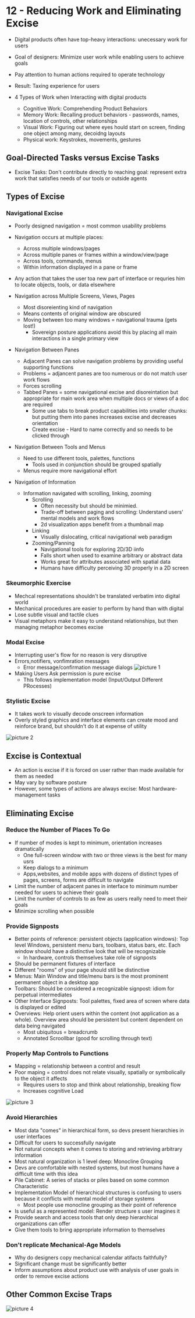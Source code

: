 # 12 - Reducing Work and Eliminating Excise

- Digital products often have top-heavy interactions: unecessary work for users
- Goal of designers: Minimize user work while enabling users to achieve goals
- Pay attention to human actions required to operate technology
- Result: Taxing experience for users

- 4 Types of Work when Interacting with digital products
  - Cognitive Work: Comprehending Product Behaviors
  - Memory Work: Recalling product behaviors - passwords, names, location of controls, other relationships
  - Visual Work: Figuring out where eyes hould start on screen, finding one object among many, decoidng layouts
  - Physical work: Keystrokes, movements, gestures

## Goal-Directed Tasks versus Excise Tasks

- Excise Tasks: Don't contribute directly to reaching goal: represent extra work that satisfies needs of our tools or outside agents
  
## Types of Excise

### Navigational Excise

- Poorly designed navigation = most common usability problems
- Navigation occurs at multiple places:
  - Across multiple windows/pages
  - Across multiple panes or frames within a window/view/page
  - Across tools, commands, menus
  - Within information displayed in a pane or frame
- Any action that takes the user toa new part of interface or requries him to locate objects, tools, or data elsewhere

- Navigation across Multiple Screens, Views, Pages
  - Most disoreienting kind of navigation
  - Means contents of original window are obscured
  - Moving between too many windows = navigational trauma (gets lost!)
    - Sovereign posture applications avoid this by placing all main interactions in a single primary view
- Navigation Between Panes
  - Adjacent Panes can solve navigation problems by providing useful supporting functions
  - Problems = adjancent panes are too numerous or do not match user work flows
  - Forces scrolling
  - Tabbed Panes = some navigational excise and disoreintation but appropriate for main work area when multiple docs or views of a doc are required
    - Some use tabs to break product capabilities into smaller chunks: but putting them into panes increases excise and decreases orientation
    - Create excise - Hard to name correctly and so needs to be clicked through
- Navigation Between Tools and Menus
  - Need to use different tools, palettes, functions
    - Tools used in conjunction should be grouped spatially
  - Menus require more navigational effort
- Navigation of Information
  - Information navigated with scrolling, linking, zooming
    - Scrolling
      - Often necessity but should be minimied.
      - Trade-off between paging and scrolling: Understand users' mental models and work flows
      - 2d visualization apps benefit from a thumbnail map
    - Linking
      - Visually dislocating, critical navigational web paradigm
    - Zooming/Panning
      - Navigational tools for exploring 2D/3D iinfo
      - Falls short when used to examine arbitrary or abstract data
      - Works great for attributes associated with spatial data
      - Humans have difficulty perceiving 3D properly in a 2D screen

### Skeumorphic Exercise

- Mechcal representations shouldn't be translated verbatim into digital world
- Mechanical procedures are easier to perform by hand than with digital
- Lose subtle visual and tactile clues
- Visual metaphors make it easy to understand relationships, but then managing metaphor becomes excise

### Modal Excise

- Interrupting user's flow for no reason is very disruptive
- Errors,notifiers, vonfimration messages
  - Error message/confirmation message dialogs
![picture 1](https://s2.loli.net/2022/09/30/U14CFXsZKmw9TSd.png)  
- Making Users Ask permission is pure excise
  - This follows implementation model (Input/Output Different PRocesses)
  
### Stylistic Excise

- It takes work to visually decode onscreen information
- Overly styled graphics and interface elements can create mood and reinforce brand, but shouldn't do it at expense of utility

![picture 2](https://s2.loli.net/2022/09/30/cJ8MTGXwx5gPDvI.png)  

## Excise is Contextual

- An action is excise if it is forced on user rather than made available for them as needed
- May vary by software posture
- However, some types of actions are always excise: Most hardware-management tasks

## Eliminating Excise

### Reduce the Number of Places To Go

- If number of modes is kept to minimum, orientation increases dramatically
  - One full-screen window with two or three views is the best for many usrs
  - Keep dialogs to a minimum
  - Apps,websites, and mobile apps with dozens of distinct types of pages, screens, forms are difficult to navigate
- Limit the number of adjacent panes in interface to minimum number needed for users to achieve their goals
- Limit the number of controls to as few as users really need to meet their goals
- Minimize scrolling when possible

### Provide Signposts

- Better points of reference: persistent objects (application windows): Top level Windows, persistent menu bars, toolbars, status bars, etc. Each window should have a distinctive look that will be recognizable
  - In hardware, controls themselves take role of signposts
- Should be permanent fixtures of interface
- Different "rooms" of your page should still be distinctive
- Menus: Main Window and title/menu bars is the most prominent permanent object in a desktop app
- Toolbars: Should be considered a recognizable signpost: idiom for perpetual intermediates
- Other Interface Signposts: Tool palettes, fixed area of screen where data is displayed or edited
- Overviews: Help orient users within the content (not application as a whole). Overview area should be persistent but content dependent on data being navigated
  - Most ubiquitous = breadcrumb
  - Annotated Scroollbar (good for scrolling through text)

### Properly Map Controls to Functions

- Mapping = relationship between a control and result
- Poor maping = control does not relate visually, spatially or symbolically to the object it affects
  - Requires users to stop and think about relationship, breaking flow
  - Increases cognitive Load

![picture 3](https://s2.loli.net/2022/09/30/EGoqUgsSxiBJKeP.png)  

### Avoid Hierarchies

- Most data "comes" in hierarchical form, so devs present hierarchies in user interfaces
- Difficult for users to successfully navigate
- Not natural concepts when it comes to storing and retrieving arbitrary information
- Most natural organization is 1 level deep: Monocline Grouping
- Devs are comfortable with nested systems, but most humans have a difficult time with this idea
- Pile Cabinet: A series of stacks or piles based on some common Characteristic
- Implementation Model of hierarchical structures is confusing to users because it conflicts with mental model of storage systems
  - Most people use monocline grouping as their point of reference
- Is useful as a represented model: Render structure s user imagines it
- Provide search and access tools that only deep hierarchical organizations can offer
- Give them tools to bring appropriate information to themselves

### Don't replicate Mechanical-Age Models

- Why do designers copy mechanical calendar atifacts faithfully?
- Significant change must be significantly better
- Inform assumptions about product use with analysis of user goals in order to remove excise actions

## Other Common Excise Traps

![picture 4](https://s2.loli.net/2022/09/30/YyriAHVx27p5ULj.png)  
